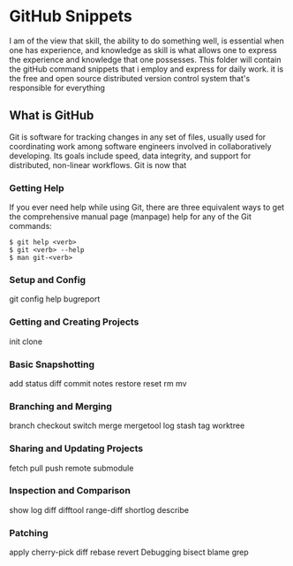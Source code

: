 # GitHub Snippets

I am of the view that skill, the ability to do something well, is essential 
when one has experience, and knowledge as skill is what allows one to express the experience and 
knowledge that one possesses.
This folder will contain the gitHub command snippets that i employ
and express for daily work.
it is the free and open source distributed version control system that's responsible for everything 
## What is GitHub
Git is software for tracking changes in any set of files, usually used for coordinating work among 
software engineers involved in collaboratively developing. Its goals include 
speed, data integrity, and support for distributed, non-linear workflows.
Git is now that

### Getting Help
If you ever need help while using Git, there are three equivalent ways to get the comprehensive manual page (manpage) 
help for any of the Git commands:

```shell
$ git help <verb>
$ git <verb> --help
$ man git-<verb>
```
### Setup and Config

git
config
help
bugreport
### Getting and Creating Projects
init
clone
### Basic Snapshotting
add
status
diff
commit
notes
restore
reset
rm
mv
### Branching and Merging
branch
checkout
switch
merge
mergetool
log
stash
tag
worktree
### Sharing and Updating Projects
fetch
pull
push
remote
submodule
### Inspection and Comparison
show
log
diff
difftool
range-diff
shortlog
describe
### Patching
apply
cherry-pick
diff
rebase
revert
Debugging
bisect
blame
grep